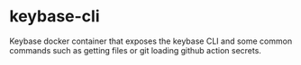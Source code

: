 # keybase-cli
Keybase docker container that exposes the keybase CLI and some common commands such as getting files or git loading github action secrets.
